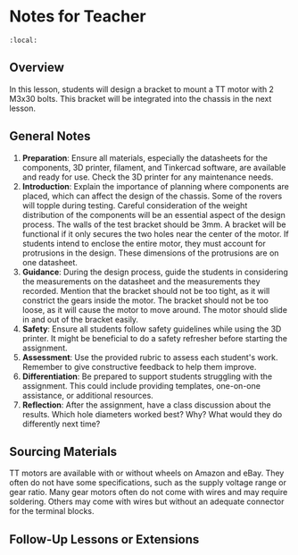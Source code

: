 # Notes for Teacher

```{contents}
:local:
```

## Overview

In this lesson, students will design a bracket to mount a TT motor with 2 M3x30 bolts. This bracket will be integrated into the chassis in the next lesson.

## General Notes

1. **Preparation**: Ensure all materials, especially the datasheets for the components, 3D printer, filament, and Tinkercad software, are available and ready for use. Check the 3D printer for any maintenance needs. 
2. **Introduction**: Explain the importance of planning where components are placed, which can affect the design of the chassis. Some of the rovers will topple during testing. Careful consideration of the weight distribution of the components will be an essential aspect of the design process. The walls of the test bracket should be 3mm. A bracket will be functional if it only secures the two holes near the center of the motor. If students intend to enclose the entire motor, they must account for protrusions in the design. These dimensions of the protrusions are on one datasheet.
3. **Guidance**: During the design process, guide the students in considering the measurements on the datasheet and the measurements they recorded. Mention that the bracket should not be too tight, as it will constrict the gears inside the motor. The bracket should not be too loose, as it will cause the motor to move around. The motor should slide in and out of the bracket easily. 
4. **Safety**: Ensure all students follow safety guidelines while using the 3D printer. It might be beneficial to do a safety refresher before starting the assignment. 
5. **Assessment**: Use the provided rubric to assess each student's work. Remember to give constructive feedback to help them improve. 
6. **Differentiation**: Be prepared to support students struggling with the assignment. This could include providing templates, one-on-one assistance, or additional resources. 
7. **Reflection**: After the assignment, have a class discussion about the results. Which hole diameters worked best? Why? What would they do differently next time? 

## Sourcing Materials

TT motors are available with or without wheels on Amazon and eBay. They often do not have some specifications, such as the supply voltage range or gear ratio. Many gear motors often do not come with wires and may require soldering. Others may come with wires but without an adequate connector for the terminal blocks.

## Follow-Up Lessons or Extensions

### 